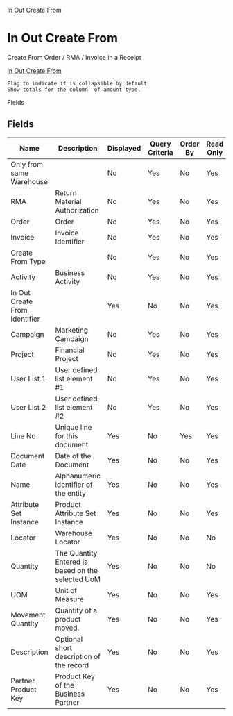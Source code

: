 
In Out Create From
# In Out Create From


Create From Order / RMA / Invoice in a Receipt

[In Out Create From](../../functional-guide/window/process-sbp_inoutcreatefrom.md)

```
Flag to indicate if is collapsible by default
Show totals for the column  of amount type.
```
Fields
## Fields




Name                          | Description                                       | Displayed | Query Criteria | Order By | Read Only | Mandatory
----------------------------- | ------------------------------------------------- | --------- | -------------- | -------- | --------- | ---------
Only from same Warehouse      |                                                   | No        | Yes            | No       | Yes       | No       
RMA                           | Return Material Authorization                     | No        | Yes            | No       | Yes       | Yes      
Order                         | Order                                             | No        | Yes            | No       | Yes       | Yes      
Invoice                       | Invoice Identifier                                | No        | Yes            | No       | Yes       | Yes      
Create From Type              |                                                   | No        | Yes            | No       | Yes       | Yes      
Activity                      | Business Activity                                 | No        | Yes            | No       | Yes       | No       
In Out Create From Identifier |                                                   | Yes       | No             | No       | Yes       | No       
Campaign                      | Marketing Campaign                                | No        | Yes            | No       | Yes       | No       
Project                       | Financial Project                                 | No        | Yes            | No       | Yes       | No       
User List 1                   | User defined list element #1                      | No        | Yes            | No       | Yes       | No       
User List 2                   | User defined list element #2                      | No        | Yes            | No       | Yes       | No       
Line No                       | Unique line for this document                     | Yes       | No             | Yes      | Yes       | No       
Document Date                 | Date of the Document                              | Yes       | No             | No       | Yes       | No       
Name                          | Alphanumeric identifier of the entity             | Yes       | No             | No       | Yes       | No       
Attribute Set Instance        | Product Attribute Set Instance                    | Yes       | No             | No       | Yes       | No       
Locator                       | Warehouse Locator                                 | Yes       | No             | No       | No        | No       
Quantity                      | The Quantity Entered is based on the selected UoM | Yes       | No             | No       | No        | No       
UOM                           | Unit of Measure                                   | Yes       | No             | No       | Yes       | No       
Movement Quantity             | Quantity of a product moved.                      | Yes       | No             | No       | Yes       | No       
Description                   | Optional short description of the record          | Yes       | No             | No       | Yes       | No       
Partner Product Key           | Product Key of the Business Partner               | Yes       | No             | No       | Yes       | No       
